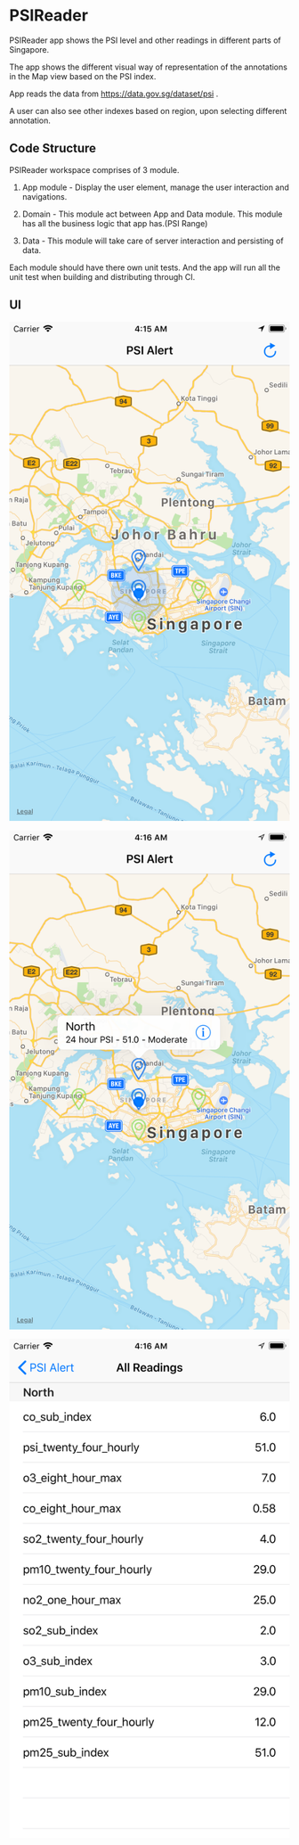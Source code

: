 # PSIReader

 PSIReader app shows the PSI level and other readings in different parts of Singapore.
   
 The app shows the different visual way of representation of the annotations in the Map view based on the PSI index.
   
 App reads the data from https://data.gov.sg/dataset/psi .
   
 A user can also see other indexes based on region, upon selecting different annotation.


## Code Structure

PSIReader workspace comprises of 3 module.

1. App module - Display the user element, manage the user interaction and navigations.

2. Domain - This module act between App and Data module. This module has all the business logic that app has.(PSI Range)

3. Data - This module will take care of server interaction and persisting of data.

Each module should have there own unit tests. And the app will run all the unit test when building and distributing through CI.

## UI

![alt text](https://github.com/chethansp007/PSIReader/blob/Develop/ScreenShots/Simulator%20Screen%20Shot%20-%20iPhone%208%20Plus%20-%202018-01-27%20at%2004.15.44.png)

![alt text](https://github.com/chethansp007/PSIReader/blob/Develop/ScreenShots/Simulator%20Screen%20Shot%20-%20iPhone%208%20Plus%20-%202018-01-27%20at%2004.16.01.png)

![alt text](https://github.com/chethansp007/PSIReader/blob/Develop/ScreenShots/Simulator%20Screen%20Shot%20-%20iPhone%208%20Plus%20-%202018-01-27%20at%2004.16.06.png)

